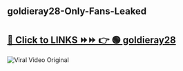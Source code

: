 
 ## goldieray28-Only-Fans-Leaked

# <h2><a href="https://clipsfans.com/goldieray28&ref=git">🔗 Click to LINKS ⏩⏩ 👉 🟢 goldieray28 </a></h2>

<a href="https://clipsfans.com/goldieray28&ref=git" rel="nofollow" data-target="animated-image.originalLink"><img src="https://i.ibb.co.com/xMMVF88/686577567.gif" alt="Viral Video Original" style="max-width: 100%; display: inline-block;" data-target="animated-image.originalImage"></a>
